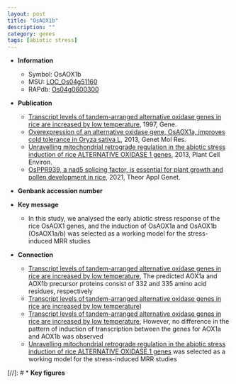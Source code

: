 ```yaml
---
layout: post
title: "OsAOX1b"
description: ""
category: genes
tags: [abiotic stress]
---
```


* **Information**  
    + Symbol: OsAOX1b  
    + MSU: [LOC_Os04g51160](http://rice.plantbiology.msu.edu/cgi-bin/ORF_infopage.cgi?orf=LOC_Os04g51160)  
    + RAPdb: [Os04g0600300](http://rapdb.dna.affrc.go.jp/viewer/gbrowse_details/irgsp1?name=Os04g0600300)  

* **Publication**  
    + [Transcript levels of tandem-arranged alternative oxidase genes in rice are increased by low temperature](http://www.ncbi.nlm.nih.gov/pubmed?term=Transcript+levels+of+tandem-arranged+alternative+oxidase+genes+in+rice+are+increased+by+low+temperature%5BTitle%5D), 1997, Gene.
    + [Overexpression of an alternative oxidase gene, OsAOX1a, improves cold tolerance in Oryza sativa L](http://www.ncbi.nlm.nih.gov/pubmed?term=Overexpression+of+an+alternative+oxidase+gene,+OsAOX1a,+improves+cold+tolerance+in+Oryza+sativa+L%5BTitle%5D), 2013, Genet Mol Res.
    + [Unravelling mitochondrial retrograde regulation in the abiotic stress induction of rice ALTERNATIVE OXIDASE 1 genes](http://www.ncbi.nlm.nih.gov/pubmed?term=Unravelling+mitochondrial+retrograde+regulation+in+the+abiotic+stress+induction+of+rice+ALTERNATIVE+OXIDASE+1+genes%5BTitle%5D), 2013, Plant Cell Environ.
    + [OsPPR939, a nad5 splicing factor, is essential for plant growth and pollen development in rice](http://www.ncbi.nlm.nih.gov/pubmed?term=OsPPR939,+a+nad5+splicing+factor,+is+essential+for+plant+growth+and+pollen+development+in+rice%5BTitle%5D), 2021, Theor Appl Genet.

* **Genbank accession number**  

* **Key message**  
    + In this study, we analysed the early abiotic stress response of the rice OsAOX1 genes, and the induction of OsAOX1a and OsAOX1b (OsAOX1a/b) was selected as a working model for the stress-induced MRR studies

* **Connection**  
    + [Transcript levels of tandem-arranged alternative oxidase genes in rice are increased by low temperature](http://www.ncbi.nlm.nih.gov/pubmed?term=Transcript+levels+of+tandem-arranged+alternative+oxidase+genes+in+rice+are+increased+by+low+temperature%5BTitle%5D), The predicted AOX1a and AOX1b precursor proteins consist of 332 and 335 amino acid residues, respectively
    + [Transcript levels of tandem-arranged alternative oxidase genes in rice are increased by low temperature](4+degrees+C))
    + [Transcript levels of tandem-arranged alternative oxidase genes in rice are increased by low temperature](http://www.ncbi.nlm.nih.gov/pubmed?term=Transcript+levels+of+tandem-arranged+alternative+oxidase+genes+in+rice+are+increased+by+low+temperature%5BTitle%5D), However, no difference in the pattern of induction of transcription between the genes for AOX1a and AOX1b was observed
    + [Unravelling mitochondrial retrograde regulation in the abiotic stress induction of rice ALTERNATIVE OXIDASE 1 genes](OsAOX1a/b) was selected as a working model for the stress-induced MRR studies

[//]: # * **Key figures**  


